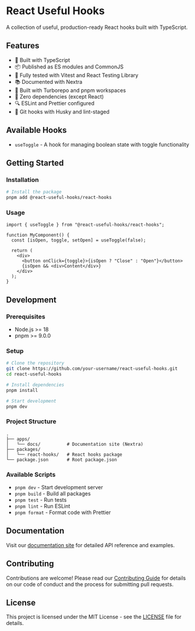 # React Useful Hooks

A collection of useful, production-ready React hooks built with TypeScript.

## Features

- 🚀 Built with TypeScript
- 📦 Published as ES modules and CommonJS
- 🧪 Fully tested with Vitest and React Testing Library
- 📚 Documented with Nextra
- 🔧 Built with Turborepo and pnpm workspaces
- 🎯 Zero dependencies (except React)
- 🔍 ESLint and Prettier configured
- 🐶 Git hooks with Husky and lint-staged

## Available Hooks

- `useToggle` - A hook for managing boolean state with toggle functionality

## Getting Started

### Installation

```bash
# Install the package
pnpm add @react-useful-hooks/react-hooks
```

### Usage

```tsx
import { useToggle } from "@react-useful-hooks/react-hooks";

function MyComponent() {
  const [isOpen, toggle, setOpen] = useToggle(false);

  return (
    <div>
      <button onClick={toggle}>{isOpen ? "Close" : "Open"}</button>
      {isOpen && <div>Content</div>}
    </div>
  );
}
```

## Development

### Prerequisites

- Node.js >= 18
- pnpm >= 9.0.0

### Setup

```bash
# Clone the repository
git clone https://github.com/your-username/react-useful-hooks.git
cd react-useful-hooks

# Install dependencies
pnpm install

# Start development
pnpm dev
```

### Project Structure

```
.
├── apps/
│   └── docs/          # Documentation site (Nextra)
├── packages/
│   └── react-hooks/   # React hooks package
└── package.json       # Root package.json
```

### Available Scripts

- `pnpm dev` - Start development server
- `pnpm build` - Build all packages
- `pnpm test` - Run tests
- `pnpm lint` - Run ESLint
- `pnpm format` - Format code with Prettier

## Documentation

Visit our [documentation site](http://localhost:3001) for detailed API reference and examples.

## Contributing

Contributions are welcome! Please read our [Contributing Guide](CONTRIBUTING.md) for details on our code of conduct and the process for submitting pull requests.

## License

This project is licensed under the MIT License - see the [LICENSE](LICENSE) file for details.
